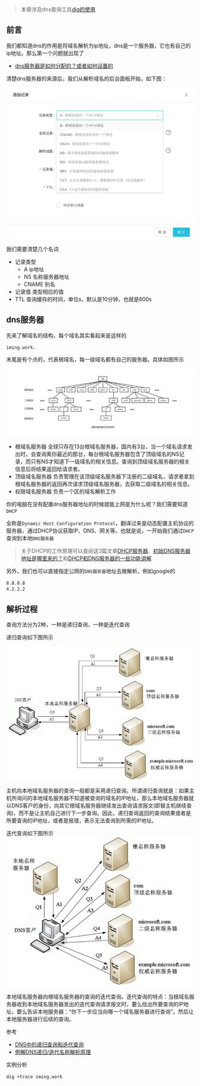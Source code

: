 > 本章涉及dns查询工具[dig的使用](../基础概念/dig.md)

## 前言

我们都知道dns的作用是将域名解析为ip地址，dns是一个服务器，它也有自己的ip地址。那么第一个问题就出现了

- [dns服务器是如何分配的？或者如何设置的](#dns服务器)

清楚dns服务器的来源后，我们从解析域名的后台面板开始，如下图：

![](../images/dns1.jpg)

我们需要清楚几个名词

- 记录类型
    - A     ip地址
    - NS    名称服务器地址
    - CNAME 别名
- 记录值
    类型相应的值
- TTL
    查询缓存的时间，单位s，默认是10分钟，也就是600s

## dns服务器

先来了解域名的结构，每个域名其实看起来是这样的

```
iming.work.
```

末尾是有个点的，代表根域名，每一级域名都有自己的服务器。具体如图所示

![](../images/dns2.jpg)

- 根域名服务器
    全球只存在13台根域名服务器，国内有3台，当一个域名请求发出时，会查询离你最近的那台，每台根域名服务器包含了顶级域名的NS记录，而只有NS才知道下一级域名的相关信息。查询到顶级域名服务器的相关信息后将结果返回给请求者。
- 顶级域名服务器
     负责管理在该顶级域名服务器下注册的二级域名，请求者拿到根域名服务器的返回再次请求顶级域名服务器，去获取二级域名的相关信息。
- 权限域名服务器
    负责一个区的域名解析工作

你的电脑在没有配置dns服务器地址的时候就能上网是为什么呢？我们需要知道`DHCP`

全称是`Dynamic Host Configuration Protocol`，翻译过来是动态配置主机协议的服务器，通过DHCP协议获取IP、DNS、网关等。也就是说，一开始我们通过`DHCP`查询到本地`DNS服务器`

> 关于DHCP的工作原理可以查阅这3篇文章[DHCP服务器](https://www.jianshu.com/p/a2e1db7ac919)、[初始DNS服务器地址是哪里来的？](https://www.jianshu.com/p/daff7e0c1e3b)和[DHCP和DNS服务器的一些功能讲解](http://blog.51cto.com/vbers/2050140)

另外，我们也可以直接指定公网的`DNS服务器`地址去做解析，例如google的
```
8.8.8.8
4.2.2.2
```

## 解析过程

查询方法分为2种，一种是递归查询，一种是迭代查询

递归查询如下图所示

![](../images/dns3.jpg)

主机向本地域名服务器的查询一般都是采用递归查询。所谓递归查询就是：如果主机所询问的本地域名服务器不知道被查询的域名的IP地址，那么本地域名服务器就以DNS客户的身份，向其它根域名服务器继续发出查询请求报文(即替主机继续查询)，而不是让主机自己进行下一步查询。因此，递归查询返回的查询结果或者是所要查询的IP地址，或者是报错，表示无法查询到所需的IP地址。

迭代查询如下图所示
![](../images/dns4.jpg)

本地域名服务器向根域名服务器的查询的迭代查询。迭代查询的特点：当根域名服务器收到本地域名服务器发出的迭代查询请求报文时，要么给出所要查询的IP地址，要么告诉本地服务器：“你下一步应当向哪一个域名服务器进行查询”。然后让本地服务器进行后续的查询。

参考
- [DNS中的递归查询和迭代查询](https://www.jianshu.com/p/fc14b1526605)
- [例解DNS递归/迭代名称解析原理](https://blog.csdn.net/lycb_gz/article/details/11720247)

实例分析

```
dig +trace iming.work
```





